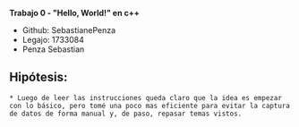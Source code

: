  **Trabajo 0 - "Hello, World!" en c++**

- Github: SebastianePenza
- Legajo: 1733084
- Penza Sebastian

## Hipótesis: 
    * Luego de leer las instrucciones queda claro que la idea es empezar con lo básico, pero tomé una poco mas eficiente para evitar la captura de datos de forma manual y, de paso, repasar temas vistos.
